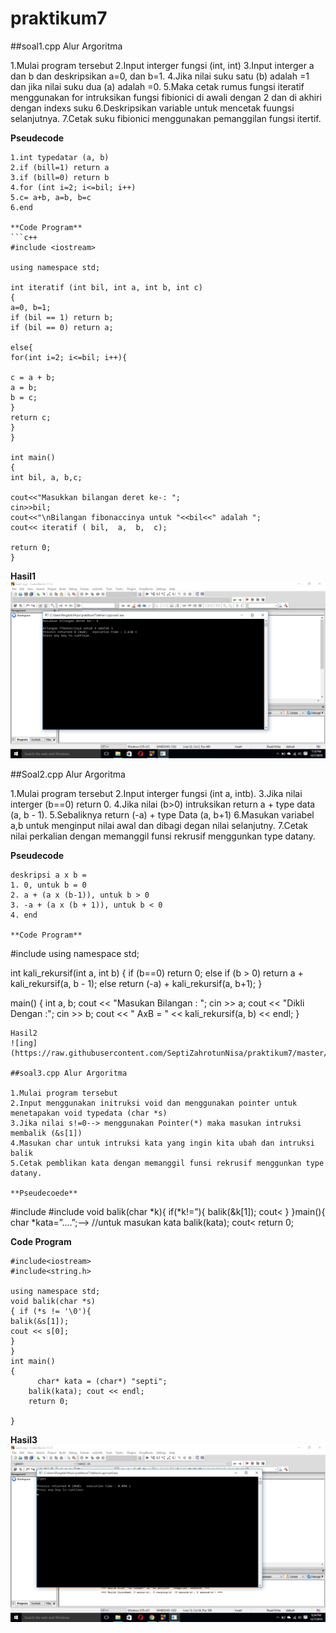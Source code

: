 # praktikum7


##soal1.cpp Alur Argoritma

1.Mulai program tersebut
2.Input interger fungsi (int, int)
3.Input interger a dan b dan deskripsikan a=0, dan b=1.
4.Jika nilai suku satu (b) adalah =1 dan jika nilai suku dua (a) adalah =0.
5.Maka cetak rumus fungsi iteratif menggunakan for intruksikan fungsi fibionici di awali dengan 2 dan di akhiri dengan indexs suku
6.Deskripsikan variable untuk mencetak fuungsi selanjutnya.
7.Cetak suku fibionici menggunakan pemanggilan fungsi itertif.

**Pseudecode**
```
1.int typedatar (a, b)
2.if (bill=1) return a
3.if (bill=0) return b
4.for (int i=2; i<=bil; i++)
5.c= a+b, a=b, b=c
6.end

**Code Program**
```c++
#include <iostream>

using namespace std;

int iteratif (int bil, int a, int b, int c)
{
a=0, b=1;
if (bil == 1) return b;
if (bil == 0) return a;

else{
for(int i=2; i<=bil; i++){

c = a + b;
a = b;
b = c;
}
return c;
}
}

int main()
{
int bil, a, b,c;

cout<<"Masukkan bilangan deret ke-: ";
cin>>bil;
cout<<"\nBilangan fibonaccinya untuk "<<bil<<" adalah ";
cout<< iteratif ( bil,  a,  b,  c);

return 0;
}
```

**Hasil1**
![ing](https://raw.githubusercontent.com/SeptiZahrotunNisa/praktikum7/master/latihan1.cpp/hasil1.png)
 

##Soal2.cpp Alur Argoritma

1.Mulai program tersebut
2.Input interger fungsi (int a, intb).
3.Jika nilai interger (b==0) return 0.
4.Jika nilai (b>0) intruksikan return a + type data (a, b - 1).
5.Sebaliknya return (-a) + type Data (a, b+1)
6.Masukan variabel a,b untuk menginput nilai awal dan dibagi degan nilai selanjutny.
7.Cetak nilai perkalian dengan memanggil funsi rekrusif menggunkan type datany.

**Pseudecode**
```
deskripsi a x b =
1. 0, untuk b = 0
2. a + (a x (b-1)), untuk b > 0
3. -a + (a x (b + 1)), untuk b < 0
4. end

**Code Program**
```
#include <iostream>
using namespace std;


int kali_rekursif(int a, int b)
{
 if (b==0)
  return 0;
 else if (b > 0)
  return a + kali_rekursif(a, b - 1);
 else
  return (-a) + kali_rekursif(a, b+1);
}


main()
{
 int a, b;
 cout << "Masukan Bilangan : ";
 cin >> a;
 cout << "Dikli Dengan :";
 cin >> b;
 cout << " AxB = " << kali_rekursif(a, b) << endl;
}
```
Hasil2
![ing](https://raw.githubusercontent.com/SeptiZahrotunNisa/praktikum7/master/latihan2.cpp/hasil2.png)
 
##soal3.cpp Alur Argoritma

1.Mulai program tersebut
2.Input menggunakan initruksi void dan menggunakan pointer untuk menetapakan void typedata (char *s)
3.Jika nilai s!=0--> menggunakan Pointer(*) maka masukan intruksi membalik (&s[1])
4.Masukan char untuk intruksi kata yang ingin kita ubah dan intruksi balik
5.Cetak pemblikan kata dengan memanggil funsi rekrusif menggunkan type datany.

**Pseudecoede**
```
#include
#include
void balik(char *k){
if(*k!=”){
balik(&k[1]);
cout<
}
}main(){
char *kata=”....”;--> //untuk masukan kata
balik(kata);
cout<
return 0;

**Code Program**
```
#include<iostream>
#include<string.h>

using namespace std;
void balik(char *s)
{ if (*s != '\0'){
balik(&s[1]);
cout << s[0];
}
}
int main()
{
      char* kata = (char*) "septi";
    balik(kata); cout << endl;
    return 0;

}
```
**Hasil3**
![ing](https://raw.githubusercontent.com/SeptiZahrotunNisa/praktikum7/master/latihan3.cpp/hasil3.png)
